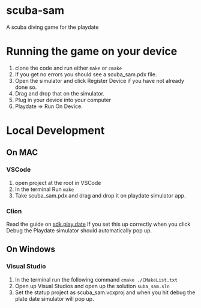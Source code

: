 # scuba-sam
A scuba diving game for the playdate

# Running the game on your device
1. clone the code and run either ```make``` or ```cmake```
2. If you get no errors you should see a scuba_sam.pdx file.
3. Open the simulator and click Register Device if you have not already done so.
4. Drag and drop that on the simulator.
5. Plug in your device into your computer
6. Playdate => Run On Device.

# Local Development
## On MAC
### VSCode
1. open project at the root in VSCode
2. In the terminal Run ```make```
3. Take scuba_sam.pdx and drag and drop it on playdate simulator app.
### Clion
Read the guide on [sdk.play.date](https://sdk.play.date/inside-playdate-with-c/#_clioncmake) 
If you set this up correctly when you click Debug the Playdate simulator should automatically pop up.

## On Windows
### Visual Studio
1. In the terminal run the following command ```cmake ./CMakeList.txt```
2. Open up Visual Studios and open up the solution ```suba_sam.sln```
3. Set the statup project as scuba_sam.vcxproj and when you hit debug the plate date simulator will pop up.
